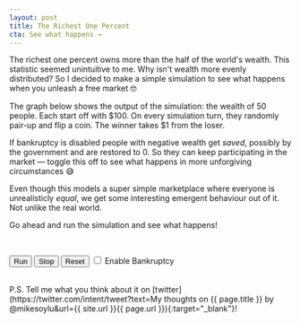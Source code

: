 ```yaml
---
layout: post
title: The Richest One Percent
cta: See what happens →
---
```


The richest one percent owns more than the half of the world's wealth. This statistic seemed unintuitive to me. Why isn't wealth more evenly distributed? So I decided to make a simple simulation to see what happens when you unleash a free market 🤓

The graph below shows the output of the simulation: the wealth of 50 people. Each start off with $100. On every simulation turn, they randomly pair-up and flip a coin. The winner takes $1 from the loser.

If bankruptcy is disabled people with negative wealth get *saved*, possibly by the government and are restored to 0. So they can keep participating in the market — toggle this off to see what happens in more unforgiving circumstances 😅

Even though this models a super simple marketplace where everyone is unrealisticly *equal*, we get some interesting emergent behaviour out of it. Not unlike the real world.

Go ahead and run the simulation and see what happens!

<br>

<button onclick="start()">Run</button>
<button onclick="stop()">Stop</button>
<button onclick="init()">Reset</button>
<label><input type="checkbox" onclick="toggleBankruptcy()"> Enable Bankruptcy</label>

<div id="visualization">
</div>

<br>
P.S. Tell me what you think about it on [twitter](https://twitter.com/intent/tweet?text=My thoughts on {{ page.title }} by @mikesoylu&url={{ site.url }}{{ page.url }}){:target="_blank"}!

<script src="https://cdnjs.cloudflare.com/ajax/libs/svg.js/2.6.6/svg.min.js"></script>
<script>
  var NAMES = ["Brandon", "Meagan", "Everett", "Anthony", "Karen", "Hester", "Faye", "Vince", "Corina", "Sang", "Emilia", "Roger", "Zachary", "Ken", "Earl", "Mariano", "Zoe", "Glenn", "Jocelyn", "Olga", "Jae", "Lemuel", "Odis", "Lillian", "Alton", "Carter", "Leslie", "Carlo", "Silas", "Nelda", "Heather", "Willis", "Ronda", "Cecelia", "Edwin", "Darla", "Shad", "Allen", "Rolland", "Mike", "Bertie", "Flora", "Leann", "Stefan", "Derek", "Chris", "Cecilia", "Sabrina", "Cordell", "Lela", "Heidi", "Letha", "Rayford", "Adele", "Marquita", "Shirley", "Augustine", "Lorena", "Jack", "Emmett", "Clarice", "Violet", "Dolores", "Adolph", "Cornelius", "Eugene", "Trina", "Mabel", "Herbert", "Angelique", "Clarence", "Berry", "Elizabeth", "Tyrell", "Bradly", "Darrel", "Dorian", "Mable", "Hipolito", "Lenard", "Will", "Lynnette", "Celia", "Kristopher", "Mac", "Kaitlin", "Aileen", "Howard", "Rebecca", "Lesley", "Domenic", "Therese", "Felicia", "Riley", "Shauna", "Rosalie", "Francisco", "Reyna", "Dana", "Alba"];
  var STEP_SIZE = 250;
  var BET_SIZE = 1;
  var NUM_AGENTS = 50;
  var STARTING_CASH = 100;
  var MAX_CASH = NUM_AGENTS * STARTING_CASH;

  var agents;
  var elapsedTime;
  var simutlating = false;
  var bankruptcyEnabled = false;

  function init() {
    // prepare data
    agents = [];
    elapsedTime = 0;

    for (var i = 0; i < NUM_AGENTS; i++) {
      agents.push({
        name: NAMES[i % NAMES.length],
        cash: STARTING_CASH,
        timeOfDeath: 0,
        color: "#444"
      });
    }
  }

  function go() {
    // helpers
    function bar(agent, y) {
      var color = agent.color,
        name = agent.name,
        cash = Math.floor(agent.cash);

      if (cash === 0) {
        var width = new SVG.Number(0).to("%");

        draw.text(function(add) {
            add.tspan(name);
            add.tspan("$" + cash).dx(5).fill("rgba(255,0,102,0.2)").attr("font-size", 8);
          })
          .move(width.plus("1%"), y - 7)
          .font({ family: "sans-serif", size: 9 })
          .fill("#f06");
      } else {
        var width = new SVG.Number(cash).divide(MAX_CASH + 400).to("%");

        draw.rect(width, 9).y(y).fill(color);
        draw.text(function(add) {
            add.tspan(name)
            add.tspan("$" + cash).dx(5).fill("#999").attr("font-size", 8)
          })
          .move(width.plus("1%"), y - 7)
          .font({ family: "sans-serif", size: 9 })
          .fill("#666");
      }
    }

    function splitAt(i, xs) {
      var a = xs.slice(0, i);
      var b = xs.slice(i, xs.length);
      return [a, b];
    }

    function shuffle(xs) {
      return xs.slice(0).sort(function() {
        return .5 - Math.random();
      });
    }

    function zip(xs) {
      return xs[0].map(function(_,i) {
        return xs.map(function(x) {
          return x[i];
        });
      });
    }

    function step() {
      var taxPool = 0;

      // trade
      var liveAgents = bankruptcyEnabled ? agents.filter(function(a) { return a.cash > 0; }) : agents;
      var pairs = zip(splitAt(liveAgents.length / 2, shuffle(liveAgents)));

      pairs.forEach(function(pair) {
        var coinflip = Math.random() * 2 | 0;
        var otherside = !coinflip | 0;

        // lose
        var loserCash = pair[coinflip].cash;
        pair[coinflip].cash -= Math.min(loserCash, BET_SIZE);

        // win - excluding tax
        pair[otherside].cash += Math.min(loserCash, BET_SIZE);

        // check if loser is dead
        if (pair[coinflip].cash === 0) {
          pair[coinflip].timeOfDeath = elapsedTime;
        }
      });

      // advance time
      elapsedTime++;
    }

    // graphics context
    var draw = SVG("visualization").size("100%", NUM_AGENTS * 10)

    // simulation loop
    function loop() {
      for (var i = 0; i < STEP_SIZE; i++) {
        if (simutlating) step();
      }

      // sort
      agents.sort(function(a, b) {
        if (a.cash || b.cash) {
          return b.cash - a.cash;
        } else {
          return b.timeOfDeath - a.timeOfDeath;
        }
      });

      // draw
      draw.clear();
      agents.forEach(function(agent, i) {
        bar(agent, i * 10)
      });

      requestAnimationFrame(loop);
    }

    // run loop
    init();
    loop();
  }

  function stop() {
    simutlating = false;
  }

  function start() {
    simutlating = true;
  }

  function toggleBankruptcy() {
    bankruptcyEnabled = !bankruptcyEnabled;
  }

  if (document.addEventListener) {
    document.addEventListener("DOMContentLoaded", go, false);
  } else if (document.attachEvent) {
    document.attachEvent("onreadystatechange", go);
  } else {
    window.onload = go;
  }
</script>
